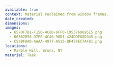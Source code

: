 ```yaml
---
available: true
context: Material reclaimed from window frames.
date_created:
dimensions:
images:
  - 6570F7B1-F156-4C8D-9FF0-C953769695E5.png
  - 66362B58-D7EE-4C40-96D1-424DDE88D945.png
  - C57BFAA0-AAAA-4977-A515-BF45FEC7AFB1.png
locations:
  - Marble Hill, Bronx, NY
material: Teak
---
```

